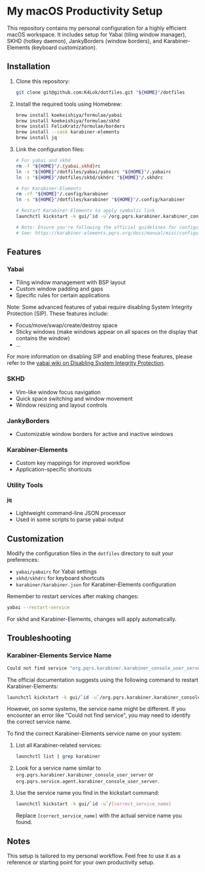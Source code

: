# My macOS Productivity Setup

This repository contains my personal configuration for a highly efficient macOS workspace. It includes setup for Yabai (tiling window manager), SKHD (hotkey daemon), JankyBorders (window borders), and Karabiner-Elements (keyboard customization).

## Installation

1. Clone this repository:

   ```sh
   git clone git@github.com:K4Lok/dotfiles.git "${HOME}"/dotfiles
   ```

2. Install the required tools using Homebrew:

   ```sh
   brew install koekeishiya/formulae/yabai
   brew install koekeishiya/formulae/skhd
   brew install FelixKratz/formulae/borders
   brew install --cask karabiner-elements
   brew install jq
   ```

3. Link the configuration files:

   ```sh
   # For yabai and skhd
   rm -f "${HOME}"/.{yabai,skhd}rc
   ln -s "${HOME}"/dotfiles/yabai/yabairc "${HOME}"/.yabairc
   ln -s "${HOME}"/dotfiles/skhd/skhdrc "${HOME}"/.skhdrc

   # For Karabiner-Elements
   rm -rf "${HOME}"/.config/karabiner
   ln -s "${HOME}"/dotfiles/karabiner "${HOME}"/.config/karabiner

   # Restart Karabiner-Elements to apply symbolic link
   launchctl kickstart -k gui/`id -u`/org.pqrs.karabiner.karabiner_console_user_server

   # Note: Ensure you're following the official guidelines for configuration file paths
   # See: https://karabiner-elements.pqrs.org/docs/manual/misc/configuration-file-path/
   ```

## Features

### Yabai
- Tiling window management with BSP layout
- Custom window padding and gaps
- Specific rules for certain applications

Note: Some advanced features of yabai require disabling System Integrity Protection (SIP). These features include:
- Focus/move/swap/create/destroy space
- Sticky windows (make windows appear on all spaces on the display that contains the window)
- ...

For more information on disabling SIP and enabling these features, please refer to the [yabai wiki on Disabling System Integrity Protection](https://github.com/koekeishiya/yabai/wiki/Disabling-System-Integrity-Protection).

### SKHD
- Vim-like window focus navigation
- Quick space switching and window movement
- Window resizing and layout controls

### JankyBorders
- Customizable window borders for active and inactive windows

### Karabiner-Elements
- Custom key mappings for improved workflow
- Application-specific shortcuts

### Utility Tools

#### jq
- Lightweight command-line JSON processor
- Used in some scripts to parse yabai output

## Customization

Modify the configuration files in the `dotfiles` directory to suit your preferences:

- `yabai/yabairc` for Yabai settings
- `skhd/skhdrc` for keyboard shortcuts
- `karabiner/karabiner.json` for Karabiner-Elements configuration

Remember to restart services after making changes:

```sh
yabai --restart-service
```

For skhd and Karabiner-Elements, changes will apply automatically.

## Troubleshooting

### Karabiner-Elements Service Name

```sh
Could not find service "org.pqrs.karabiner.karabiner_console_user_server" in domain for user gui: 501
```

The official documentation suggests using the following command to restart Karabiner-Elements:

```sh
launchctl kickstart -k gui/`id -u`/org.pqrs.karabiner.karabiner_console_user_server
```

However, on some systems, the service name might be different. If you encounter an error like "Could not find service", you may need to identify the correct service name.

To find the correct Karabiner-Elements service name on your system:

1. List all Karabiner-related services:
   ```sh
   launchctl list | grep karabiner
   ```

2. Look for a service name similar to `org.pqrs.karabiner.karabiner_console_user_server` or `org.pqrs.service.agent.karabiner_console_user_server`.

3. Use the service name you find in the kickstart command:
   ```sh
   launchctl kickstart -k gui/`id -u`/[correct_service_name]
   ```

   Replace `[correct_service_name]` with the actual service name you found.


## Notes

This setup is tailored to my personal workflow. Feel free to use it as a reference or starting point for your own productivity setup.